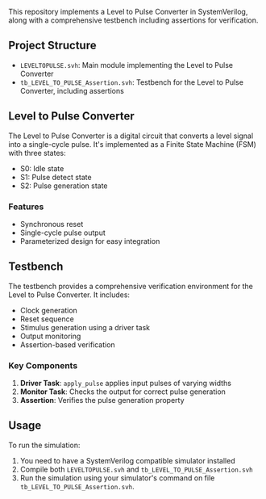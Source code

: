 This repository implements a Level to Pulse Converter in SystemVerilog, along with a comprehensive testbench including assertions for verification.

## Project Structure

- `LEVELTOPULSE.svh`: Main module implementing the Level to Pulse Converter
- `tb_LEVEL_TO_PULSE_Assertion.svh`: Testbench for the Level to Pulse Converter, including assertions

## Level to Pulse Converter

The Level to Pulse Converter is a digital circuit that converts a level signal into a single-cycle pulse. It's implemented as a Finite State Machine (FSM) with three states:
- S0: Idle state
- S1: Pulse detect state
- S2: Pulse generation state

### Features

- Synchronous reset
- Single-cycle pulse output
- Parameterized design for easy integration

## Testbench

The testbench provides a comprehensive verification environment for the Level to Pulse Converter. It includes:
- Clock generation
- Reset sequence
- Stimulus generation using a driver task
- Output monitoring
- Assertion-based verification

### Key Components

1. **Driver Task**: `apply_pulse` applies input pulses of varying widths
2. **Monitor Task**: Checks the output for correct pulse generation
3. **Assertion**: Verifies the pulse generation property

## Usage

To run the simulation:
1. You need to have a SystemVerilog compatible simulator installed
2. Compile both `LEVELTOPULSE.svh` and `tb_LEVEL_TO_PULSE_Assertion.svh`
3. Run the simulation using your simulator's command on file `tb_LEVEL_TO_PULSE_Assertion.svh`.
